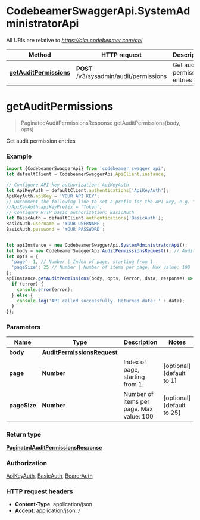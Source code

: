 # CodebeamerSwaggerApi.SystemAdministratorApi

All URIs are relative to *https://alm.codebeamer.com/api*

Method | HTTP request | Description
------------- | ------------- | -------------
[**getAuditPermissions**](SystemAdministratorApi.md#getAuditPermissions) | **POST** /v3/sysadmin/audit/permissions | Get audit permission entries

<a name="getAuditPermissions"></a>
# **getAuditPermissions**
> PaginatedAuditPermissionsResponse getAuditPermissions(body, opts)

Get audit permission entries

### Example
```javascript
import {CodebeamerSwaggerApi} from 'codebeamer_swagger_api';
let defaultClient = CodebeamerSwaggerApi.ApiClient.instance;

// Configure API key authorization: ApiKeyAuth
let ApiKeyAuth = defaultClient.authentications['ApiKeyAuth'];
ApiKeyAuth.apiKey = 'YOUR API KEY';
// Uncomment the following line to set a prefix for the API key, e.g. "Token" (defaults to null)
//ApiKeyAuth.apiKeyPrefix = 'Token';
// Configure HTTP basic authorization: BasicAuth
let BasicAuth = defaultClient.authentications['BasicAuth'];
BasicAuth.username = 'YOUR USERNAME';
BasicAuth.password = 'YOUR PASSWORD';


let apiInstance = new CodebeamerSwaggerApi.SystemAdministratorApi();
let body = new CodebeamerSwaggerApi.AuditPermissionsRequest(); // AuditPermissionsRequest | 
let opts = { 
  'page': 1, // Number | Index of page, starting from 1.
  'pageSize': 25 // Number | Number of items per page. Max value: 100
};
apiInstance.getAuditPermissions(body, opts, (error, data, response) => {
  if (error) {
    console.error(error);
  } else {
    console.log('API called successfully. Returned data: ' + data);
  }
});
```

### Parameters

Name | Type | Description  | Notes
------------- | ------------- | ------------- | -------------
 **body** | [**AuditPermissionsRequest**](AuditPermissionsRequest.md)|  | 
 **page** | **Number**| Index of page, starting from 1. | [optional] [default to 1]
 **pageSize** | **Number**| Number of items per page. Max value: 100 | [optional] [default to 25]

### Return type

[**PaginatedAuditPermissionsResponse**](PaginatedAuditPermissionsResponse.md)

### Authorization

[ApiKeyAuth](../README.md#ApiKeyAuth), [BasicAuth](../README.md#BasicAuth), [BearerAuth](../README.md#BearerAuth)

### HTTP request headers

 - **Content-Type**: application/json
 - **Accept**: application/json, */*

